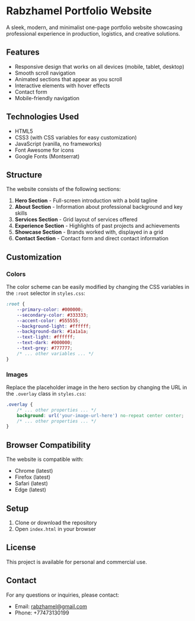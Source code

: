 # Rabzhamel Portfolio Website

A sleek, modern, and minimalist one-page portfolio website showcasing professional experience in production, logistics, and creative solutions.

## Features

- Responsive design that works on all devices (mobile, tablet, desktop)
- Smooth scroll navigation
- Animated sections that appear as you scroll
- Interactive elements with hover effects
- Contact form
- Mobile-friendly navigation

## Technologies Used

- HTML5
- CSS3 (with CSS variables for easy customization)
- JavaScript (vanilla, no frameworks)
- Font Awesome for icons
- Google Fonts (Montserrat)

## Structure

The website consists of the following sections:

1. **Hero Section** - Full-screen introduction with a bold tagline
2. **About Section** - Information about professional background and key skills
3. **Services Section** - Grid layout of services offered
4. **Experience Section** - Highlights of past projects and achievements
5. **Showcase Section** - Brands worked with, displayed in a grid
6. **Contact Section** - Contact form and direct contact information

## Customization

### Colors

The color scheme can be easily modified by changing the CSS variables in the `:root` selector in `styles.css`:

```css
:root {
    --primary-color: #000000;
    --secondary-color: #333333;
    --accent-color: #555555;
    --background-light: #ffffff;
    --background-dark: #1a1a1a;
    --text-light: #ffffff;
    --text-dark: #000000;
    --text-grey: #777777;
    /* ... other variables ... */
}
```

### Images

Replace the placeholder image in the hero section by changing the URL in the `.overlay` class in `styles.css`:

```css
.overlay {
    /* ... other properties ... */
    background: url('your-image-url-here') no-repeat center center;
    /* ... other properties ... */
}
```

## Browser Compatibility

The website is compatible with:
- Chrome (latest)
- Firefox (latest)
- Safari (latest)
- Edge (latest)

## Setup

1. Clone or download the repository
2. Open `index.html` in your browser

## License

This project is available for personal and commercial use.

## Contact

For any questions or inquiries, please contact:
- Email: rabzhamel@gmail.com
- Phone: +77473130199 